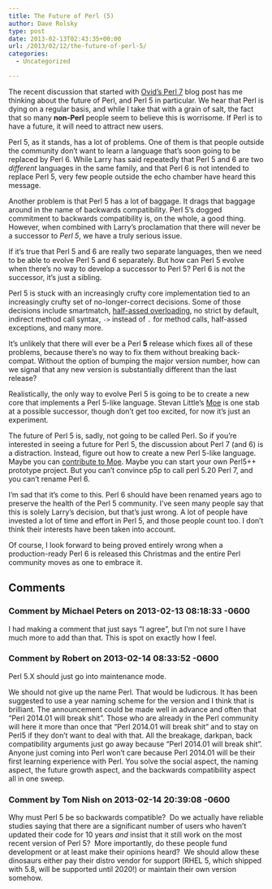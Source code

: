 ```yaml
---
title: The Future of Perl (5)
author: Dave Rolsky
type: post
date: 2013-02-13T02:43:35+00:00
url: /2013/02/12/the-future-of-perl-5/
categories:
  - Uncategorized

---
```

The recent discussion that started with [Ovid&#8217;s Perl 7][1] blog post has me thinking about the future of Perl, and Perl 5 in particular. We hear that Perl is dying on a regular basis, and while I take that with a grain of salt, the fact that so many **non-Perl** people seem to believe this is worrisome. If Perl is to have a future, it will need to attract new users.

Perl 5, as it stands, has a lot of problems. One of them is that people outside the community don&#8217;t want to learn a language that&#8217;s soon going to be replaced by Perl 6. While Larry has said repeatedly that Perl 5 and 6 are two _different_ languages in the same family, and that Perl 6 is not intended to replace Perl 5, very few people outside the echo chamber have heard this message.

Another problem is that Perl 5 has a lot of baggage. It drags that baggage around in the name of backwards compatibility. Perl 5&#8217;s dogged commitment to backwards compatibility is, on the whole, a good thing. However, when combined with Larry&#8217;s proclamation that there will never be a successor to _Perl 5_, we have a truly serious issue.

If it&#8217;s true that Perl 5 and 6 are really two separate languages, then we need to be able to evolve Perl 5 and 6 separately. But how can Perl 5 evolve when there&#8217;s no way to develop a successor to Perl 5? Perl 6 is not the successor, it&#8217;s just a sibling.

Perl 5 is stuck with an increasingly crufty core implementation tied to an increasingly crufty set of no-longer-correct decisions. Some of those decisions include smartmatch, [half-assed overloading][2], no strict by default, indirect method call syntax, `->` instead of `.` for method calls, half-assed exceptions, and many more.

It&#8217;s unlikely that there will ever be a Perl **5** release which fixes all of these problems, because there&#8217;s no way to fix them without breaking back-compat. Without the option of bumping the major version number, how can we signal that any new version is substantially different than the last release?

Realistically, the only way to evolve Perl 5 is going to be to create a new core that implements a Perl 5-like language. Stevan Little&#8217;s [Moe][3] is one stab at a possible successor, though don&#8217;t get too excited, for now it&#8217;s just an experiment.

The future of Perl 5 is, sadly, not going to be called Perl. So if you&#8217;re interested in seeing a future for Perl 5, the discussion about Perl 7 (and 6) is a distraction. Instead, figure out how to create a new Perl 5-like language. Maybe you can [contribute to Moe][4]. Maybe you can start your own Perl5++ prototype project. But you can&#8217;t convince p5p to call perl 5.20 Perl 7, and you can&#8217;t rename Perl 6.

I&#8217;m sad that it&#8217;s come to this. Perl 6 should have been renamed years ago to preserve the health of the Perl 5 community. I&#8217;ve seen many people say that this is solely Larry&#8217;s decision, but that&#8217;s just wrong. A lot of people have invested a lot of time and effort in Perl 5, and those people count too. I don&#8217;t think their interests have been taken into account.

Of course, I look forward to being proved entirely wrong when a production-ready Perl 6 is released this Christmas and the entire Perl community moves as one to embrace it.

 [1]: http://blogs.perl.org/users/ovid/2013/02/perl-7.html
 [2]: /whats-wrong-with-perl-5s-overloading
 [3]: http://moeorganization.github.com/moe-web/
 [4]: https://github.com/MoeOrganization/moe

## Comments

### Comment by Michael Peters on 2013-02-13 08:18:33 -0600
I had making a comment that just says &#8220;I agree&#8221;, but I&#8217;m not sure I have much more to add than that. This is spot on exactly how I feel.

### Comment by Robert on 2013-02-14 08:33:52 -0600
Perl 5.X should just go into maintenance mode.

We should not give up the name Perl. That would be ludicrous. It has been suggested to use a year naming scheme for the version and I think that is brilliant. The announcement could be made well in advance and often that &#8220;Perl 2014.01 will break shit&#8221;. Those who are already in the Perl community will here it more than once that &#8220;Perl 2014.01 will break shit&#8221; and to stay on Perl5 if they don&#8217;t want to deal with that. All the breakage, darkpan, back compatibility arguments just go away because &#8220;Perl 2014.01 will break shit&#8221;.  Anyone just coming into Perl won&#8217;t care because Perl 2014.01 will be their first learning experience with Perl. You solve the social aspect, the naming aspect, the future growth aspect, and the backwards compatibility aspect all in one sweep.

### Comment by Tom Nish on 2013-02-14 20:39:08 -0600
Why must Perl 5 be so backwards compatible?  Do we actually have reliable studies saying that there are a significant number of users who haven&#8217;t updated their code for 10 years _and_ insist that it still work on the most recent version of Perl 5?  More importantly, do these people fund development or at least make their opinions heard?  We should allow these dinosaurs either pay their distro vendor for support (RHEL 5, which shipped with 5.8, will be supported until 2020!) or maintain their own version somehow.